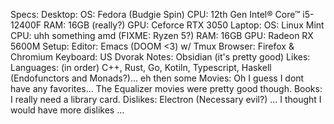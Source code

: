 Specs:
   Desktop:
      OS: Fedora (Budgie Spin)
      CPU: 12th Gen Intel® Core™ i5-12400F
      RAM: 16GB (really?)
      GPU: Ceforce RTX 3050
   Laptop:
      OS: Linux Mint
      CPU: uhh something amd (FIXME: Ryzen 5?)
      RAM: 16GB
      GPU: Radeon RX 5600M
   Setup:
      Editor: Emacs (DOOM <3) w/ Tmux
      Browser: Firefox & Chromium
      Keyboard: US Dvorak
      Notes: Obsidian (it's pretty good)
   Likes:
      Languages: (in order) C++, Rust, Go, Kotiln, Typescript, Haskell (Endofunctors and Monads?)... eh then some
      Movies: Oh I guess I dont have any favorites... The Equalizer movies were pretty good though.
      Books: I really need a library card.
   Dislikes:
      Electron (Necessary evil?)
      ... I thought I would have more dislikes ...
